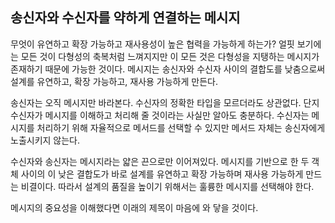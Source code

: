 ## 송신자와 수신자를 약하게 연결하는 메시지
무엇이 유연하고 확장 가능하고 재사용성이 높은 협력을 가능하게 하는가? 얼핏 보기에는 모든 것이 다형성의 축복처럼 느껴지지만 이 모든 것은 다형성을 지탱하는 메시지가 존재하기 때문에 가능한 것이다. 메시지는 송신자와 수신자 사이의 결합도를 낮춤으로써 설계를 유연하고, 확장 가능하고, 재사용 가능하게 만든다.

송신자는 오직 메시지만 바라본다. 수신자의 정확한 타입을 모르더라도 상관없다. 단지 수신자가 메시지를 이해하고 처리해 줄 것이라는 사실만 알아도 충분하다. 수신자는 메시지를 처리하기 위해 자율적으로 메서드를 선택할 수 있지만 메서드 자체는 송신자에게 노출시키지 않는다.

수신자와 송신자는 메시지라는 얇은 끈으로만 이어져있다. 메시지를 기반으로 한 두 객체 사이의 이 낮은 결합도가 바로 설계를 유연하고 확장 가능하며 재사용 가능하게 만드는 비결이다. 따라서 설계의 품질을 높이기 위해서는 훌륭한 메시지를 선택해야 한다.

메시지의 중요성을 이해했다면 이래의 제목이 마음에 와 닿을 것이다.